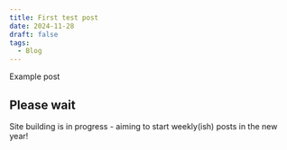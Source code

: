 ```yaml
---
title: First test post
date: 2024-11-28
draft: false
tags:
  - Blog
---
```


Example post

<h2> Please wait </h2>

Site building is in progress - aiming to start weekly(ish) posts in the new year!
